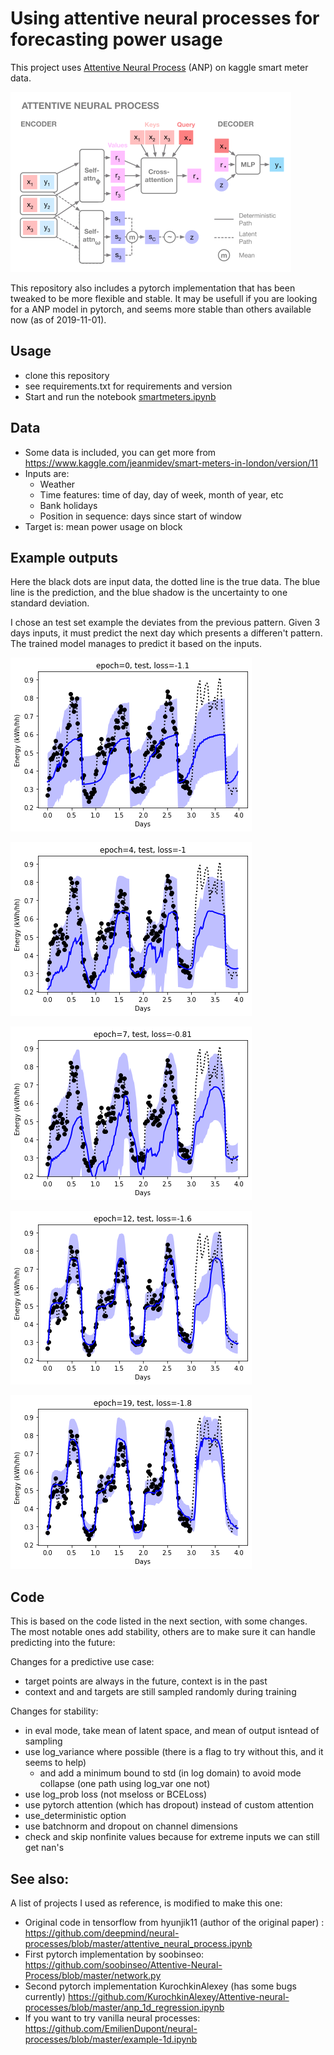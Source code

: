 # Using attentive neural processes for forecasting power usage

This project uses [Attentive Neural Process](https://arxiv.org/abs/1901.05761) (ANP) on kaggle smart meter data.

![](docs/anp.png)

This repository also includes a pytorch implementation that has been tweaked to be more flexible and stable. It may be usefull if you are looking for a ANP model in pytorch, and seems more stable than others available now (as of 2019-11-01).

## Usage

- clone this repository
- see requirements.txt for requirements and version
- Start and run the notebook [smartmeters.ipynb](https://github.com/wassname/attentive-neural-processes/blob/master/smartmeters.ipynb)

## Data
- Some data is included, you can get more from https://www.kaggle.com/jeanmidev/smart-meters-in-london/version/11
- Inputs are: 
  - Weather
  - Time features: time of day, day of week, month of year, etc
  - Bank holidays
  - Position in sequence: days since start of window
- Target is: mean power usage on block

## Example outputs

Here the black dots are input data, the dotted line is the true data. The blue line is the prediction, and the blue shadow is the uncertainty to one standard deviation.

I chose an test set example the deviates from the previous pattern. Given 3 days inputs, it must predict the next day which presents a differen't pattern. The trained model manages to predict it based on the inputs.

![](docs/1.png)

![](docs/4.png)

![](docs/7.png)

![](docs/12.png)

![](docs/19.png)


## Code

This is based on the code listed in the next section, with some changes. The most notable ones add stability, others are to make sure it can handle predicting into the future:

Changes for a predictive use case:
- target points are always in the future, context is in the past
- context and and targets are still sampled randomly during training


Changes for stability:
- in eval mode, take mean of latent space, and mean of output isntead of sampling
- use log_variance where possible (there is a flag to try without this, and it seems to help)
  - and add a minimum bound to std (in log domain) to avoid mode collapse (one path using log_var one not)
- use log_prob loss (not mseloss or BCELoss)
- use pytorch attention (which has dropout) instead of custom attention
- use_deterministic option
- use batchnorm and dropout on channel dimensions
- check and skip nonfinite values because for extreme inputs we can still get nan's



## See also:

A list of projects I used as reference, is modified to make this one:

- Original code in tensorflow from hyunjik11 (author of the original paper) : https://github.com/deepmind/neural-processes/blob/master/attentive_neural_process.ipynb
- First pytorch implementation by soobinseo: https://github.com/soobinseo/Attentive-Neural-Process/blob/master/network.py
- Second pytorch implementation KurochkinAlexey (has some bugs currently) https://github.com/KurochkinAlexey/Attentive-neural-processes/blob/master/anp_1d_regression.ipynb
- If you want to try vanilla neural processes: https://github.com/EmilienDupont/neural-processes/blob/master/example-1d.ipynb

